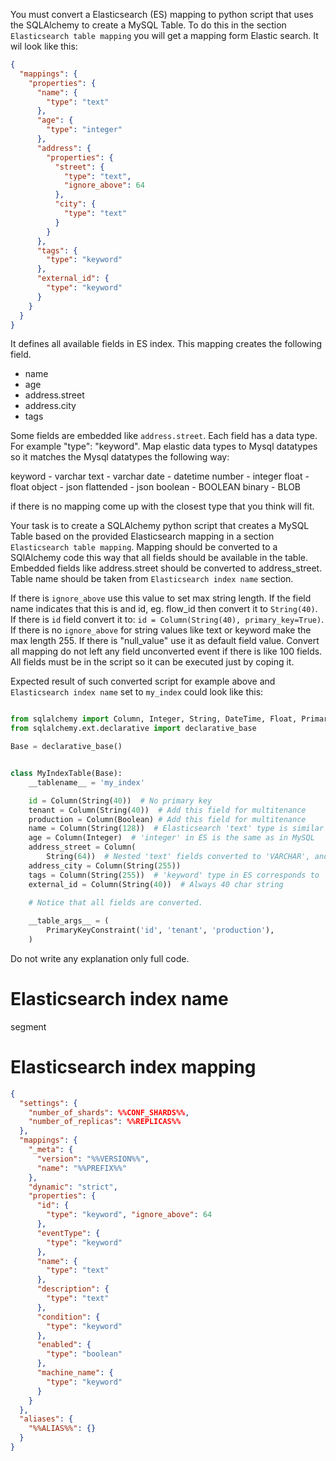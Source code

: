 You must convert a Elasticsearch (ES) mapping to python script that uses the SQLAlchemy to create a MySQL Table. To do
this in the section `Elasticsearch table mapping` you will get a mapping form Elastic search. It wil look like this:

```json
{
  "mappings": {
    "properties": {
      "name": {
        "type": "text"
      },
      "age": {
        "type": "integer"
      },
      "address": {
        "properties": {
          "street": {
            "type": "text",
            "ignore_above": 64
          },
          "city": {
            "type": "text"
          }
        }
      },
      "tags": {
        "type": "keyword"
      },
      "external_id": {
        "type": "keyword"
      }
    }
  }
}
```

It defines all available fields in ES index. This mapping creates the following field.

- name
- age
- address.street
- address.city
- tags

Some fields are embedded like `address.street`. Each field has a data type. For example "type": "keyword".
Map elastic data types to Mysql datatypes so it matches the Mysql datatypes the following way:

keyword - varchar
text - varchar
date - datetime
number - integer
float - float
object - json
flattended - json
boolean - BOOLEAN
binary - BLOB

if there is no mapping come up with the closest type that you think will fit.

Your task is to create a SQLAlchemy python script that creates a MySQL Table based on the provided Elasticsearch mapping
in a section `Elasticsearch table mapping`. Mapping should be converted to a SQlAlchemy code this way that all fields
should be available in the table. Embedded fields like address.street should be converted to address_street.
Table name should be taken from `Elasticsearch index name` section.

If there is `ignore_above` use this value to set max string length. If the field name indicates that this is and id, eg.
flow_id then convert it to `String(40)`. If there is `id` field convert it to: `id = Column(String(40), primary_key=True)`. 
If there is no `ignore_above` for string values like text or keyword make the max length 255. If there is "null_value"
use it as default field value. 
Convert all mapping do not left any field unconverted event if there is like 100
fields. All fields must be in the script so it can be executed just by coping it.

Expected result of such converted script for example above and `Elasticsearch index name` set to `my_index` could look
like
this:

```python

from sqlalchemy import Column, Integer, String, DateTime, Float, PrimaryKeyConstraint, Boolean
from sqlalchemy.ext.declarative import declarative_base

Base = declarative_base()


class MyIndexTable(Base):
    __tablename__ = 'my_index'

    id = Column(String(40))  # No primary key
    tenant = Column(String(40))  # Add this field for multitenance
    production = Column(Boolean) # Add this field for multitenance
    name = Column(String(128))  # Elasticsearch 'text' type is similar to MySQL 'VARCHAR'. Name field should have always 128
    age = Column(Integer)  # 'integer' in ES is the same as in MySQL
    address_street = Column(
        String(64))  # Nested 'text' fields converted to 'VARCHAR', and ignore_above set as max String length
    address_city = Column(String(255))
    tags = Column(String(255))  # 'keyword' type in ES corresponds to 'VARCHAR' in MySQL
    external_id = Column(String(40))  # Always 40 char string

    # Notice that all fields are converted.
    
    __table_args__ = (
        PrimaryKeyConstraint('id', 'tenant', 'production'),
    )

```

Do not write any explanation only full code.

# Elasticsearch index name

segment

# Elasticsearch index mapping

```json
{
  "settings": {
    "number_of_shards": %%CONF_SHARDS%%,
    "number_of_replicas": %%REPLICAS%%
  },
  "mappings": {
    "_meta": {
      "version": "%%VERSION%%",
      "name": "%%PREFIX%%"
    },
    "dynamic": "strict",
    "properties": {
      "id": {
        "type": "keyword", "ignore_above": 64
      },
      "eventType": {
        "type": "keyword"
      },
      "name": {
        "type": "text"
      },
      "description": {
        "type": "text"
      },
      "condition": {
        "type": "keyword"
      },
      "enabled": {
        "type": "boolean"
      },
      "machine_name": {
        "type": "keyword"
      }
    }
  },
  "aliases": {
    "%%ALIAS%%": {}
  }
}


```